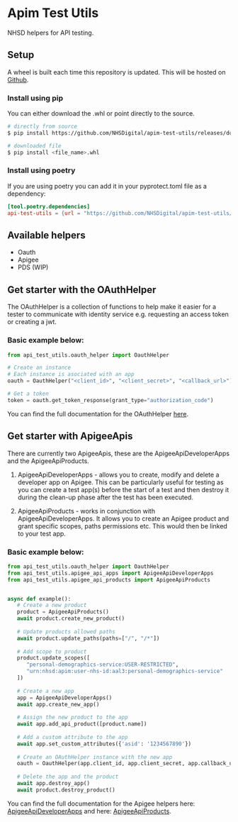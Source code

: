 # Apim Test Utils
NHSD helpers for API testing.


## Setup
A wheel is built each time this repository is updated. This will be hosted on [Github]().

### Install using pip
You can either download the .whl or point directly to the source.
```bash
# directly from source
$ pip install https://github.com/NHSDigital/apim-test-utils/releases/download/<version>/<file_name>.whl

# downloaded file
$ pip install <file_name>.whl
```

### Install using poetry
If you are using poetry you can add it in your pyprotect.toml file as a dependency:
```toml
[tool.poetry.dependencies]
api-test-utils = {url = "https://github.com/NHSDigital/apim-test-utils/releases/download/<version>/<file_name>.whl"}
```

## Available helpers
* Oauth
* Apigee
* PDS (WIP)


## Get starter with the OAuthHelper
The OAuthHelper is a collection of functions to help make it easier for a tester to communicate with identity service 
e.g. requesting an access token or creating a jwt.

### Basic example below:
```python
from api_test_utils.oauth_helper import OauthHelper

# Create an instance
# Each instance is asociated with an app
oauth = OauthHelper("<client_id>", "<client_secret>", "<callback_url>")

# Get a token
token = oauth.get_token_response(grant_type="authorization_code")
```

You can find the full documentation for the OAuthHelper [here](https://nhsd-confluence.digital.nhs.uk/display/APM/Making+use+of+the+OAuth+helper).

## Get starter with ApigeeApis
There are currently two ApigeeApis, these are the ApigeeApiDeveloperApps and the ApigeeApiProducts.

1. ApigeeApiDeveloperApps - allows you to create, modify and delete a developer app on Apigee. This can be particularly 
useful for testing as you can create a test app(s) before the start of a test and then destroy it 
during the clean-up phase after the test has been executed.

2. ApigeeApiProducts - works in conjunction with ApigeeApiDeveloperApps. It allows you to create an Apigee product and grant specific 
   scopes, paths permissions etc. This would then be linked to your test app.
   
### Basic example below:
```python
from api_test_utils.oauth_helper import OauthHelper
from api_test_utils.apigee_api_apps import ApigeeApiDeveloperApps
from api_test_utils.apigee_api_products import ApigeeApiProducts


async def example():
   # Create a new product
   product = ApigeeApiProducts()
   await product.create_new_product()
   
   # Update products allowed paths
   await product.update_paths(paths=["/", "/*"])
   
   # Add scope to product
   product.update_scopes([
      "personal-demographics-service:USER-RESTRICTED", 
      "urn:nhsd:apim:user-nhs-id:aal3:personal-demographics-service"
   ])
   
   # Create a new app
   app = ApigeeApiDeveloperApps()
   await app.create_new_app()
   
   # Assign the new product to the app
   await app.add_api_product([product.name])
   
   # Add a custom attribute to the app
   await app.set_custom_attributes({'asid': '1234567890'})
   
   # Create an OAuthHelper instance with the new app
   oauth = OauthHelper(app.client_id, app.client_secret, app.callback_url)
   
   # Delete the app and the product
   await app.destroy_app()
   await product.destroy_product()
```

You can find the full documentation for the Apigee helpers here: [ApigeeApiDeveloperApps](https://nhsd-confluence.digital.nhs.uk/display/APM/Creating+automatic+Apigee+test+applications) 
and here: [ApigeeApiProducts](https://nhsd-confluence.digital.nhs.uk/display/APM/Creating+automatic+Apigee+test+products).

